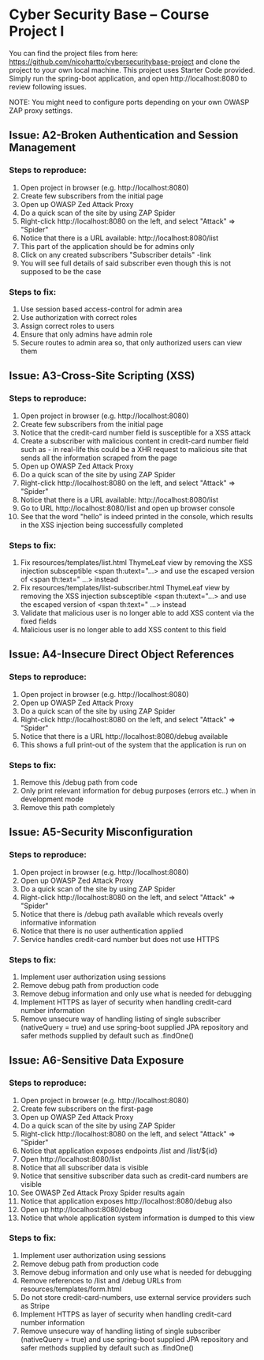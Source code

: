# Cyber Security Base – Course Project I
You can find the project files from here: https://github.com/nicohartto/cybersecuritybase-project and clone the project to your own local machine. This project uses Starter Code provided. Simply run the spring-boot application, and open http://localhost:8080 to review following issues.

NOTE: You might need to configure ports depending on your own OWASP ZAP proxy settings.

## Issue: A2-Broken Authentication and Session Management
### Steps to reproduce:
1.	Open project in browser (e.g. http://localhost:8080)
2.	Create few subscribers from the initial page
3.	Open up OWASP Zed Attack Proxy
4.	Do a quick scan of the site by using ZAP Spider
5.	Right-click http://localhost:8080 on the left, and select "Attack" => "Spider"
6.	Notice that there is a URL available: http://localhost:8080/list
7.	This part of the application should be for admins only
8.	Click on any created subscribers "Subscriber details" -link
9.	You will see full details of said subscriber even though this is not supposed to be the case
### Steps to fix:
1.	Use session based access-control for admin area
2.	Use authorization with correct roles
3.	Assign correct roles to users
4.	Ensure that only admins have admin role
5.	Secure routes to admin area so, that only authorized users can view them

## Issue: A3-Cross-Site Scripting (XSS)
### Steps to reproduce:
1.	Open project in browser (e.g. http://localhost:8080)
2.	Create few subscribers from the initial page
3.	Notice that the credit-card number field is susceptible for a XSS attack
4.	Create a subscriber with malicious content in credit-card number field such as <script>console.log("hello")</script> - in real-life this could be a XHR request to malicious site that sends all the information scraped from the page
5.	Open up OWASP Zed Attack Proxy
6.	Do a quick scan of the site by using ZAP Spider
7.	Right-click http://localhost:8080 on the left, and select "Attack" => "Spider"
8.	Notice that there is a URL available: http://localhost:8080/list
9.	Go to URL http://localhost:8080/list and open up browser console
10.	See that the word "hello" is indeed printed in the console, which results in the XSS injection being successfully completed

### Steps to fix:
1.	Fix resources/templates/list.html ThymeLeaf view by removing the XSS injection subsceptible <span th:utext="…> and use the escaped version of <span th:text=" …> instead
2.	Fix resources/templates/list-subscriber.html ThymeLeaf view by removing the XSS injection subsceptible <span th:utext="…> and use the escaped version of <span th:text=" …> instead
3.	Validate that malicious user is no longer able to add XSS content via the fixed fields
4.	Malicious user is no longer able to add XSS content to this field

## Issue: A4-Insecure Direct Object References
### Steps to reproduce:
1.	Open project in browser (e.g. http://localhost:8080)
2.	Open up OWASP Zed Attack Proxy
3.	Do a quick scan of the site by using ZAP Spider
4.	Right-click http://localhost:8080 on the left, and select "Attack" => "Spider"
5.	Notice that there is a URL http://localhost:8080/debug available
6.	This shows a full print-out of the system that the application is run on

### Steps to fix:
1.	Remove this /debug path from code
2.	Only print relevant information for debug purposes (errors etc..) when in development mode
3.	Remove this path completely

## Issue: A5-Security Misconfiguration
### Steps to reproduce:
1.	Open project in browser (e.g. http://localhost:8080)
2.	Open up OWASP Zed Attack Proxy
3.	Do a quick scan of the site by using ZAP Spider
4.	Right-click http://localhost:8080 on the left, and select "Attack" => "Spider"
5.	Notice that there is /debug path available which reveals overly informative information
6.	Notice that there is no user authentication applied
7.	Service handles credit-card number but does not use HTTPS

### Steps to fix:
1.	Implement user authorization using sessions
2.	Remove debug path from production code
3.	Remove debug information and only use what is needed for debugging
4.	Implement HTTPS as layer of security when handling credit-card number information
5.	Remove unsecure way of handling listing of single subscriber (nativeQuery = true) and use spring-boot supplied JPA repository and safer methods supplied by default such as .findOne()

## Issue: A6-Sensitive Data Exposure
### Steps to reproduce:
1.	Open project in browser (e.g. http://localhost:8080)
2.	Create few subscribers on the first-page
3.	Open up OWASP Zed Attack Proxy
4.	Do a quick scan of the site by using ZAP Spider
5.	Right-click http://localhost:8080 on the left, and select "Attack" => "Spider"
6.	Notice that application exposes endpoints /list and /list/${id}
7.	Open http://localhost:8080/list
8.	Notice that all subscriber data is visible
9.	Notice that sensitive subscriber data such as credit-card numbers are visible
10.	See OWASP Zed Attack Proxy Spider results again
11.	Notice that application exposes http://localhost:8080/debug also
12.	Open up http://localhost:8080/debug 
13.	Notice that whole application system information is dumped to this view

### Steps to fix:
1.	Implement user authorization using sessions
2.	Remove debug path from production code
3.	Remove debug information and only use what is needed for debugging
4.	Remove references to /list and /debug URLs from resources/templates/form.html
5.	Do not store credit-card-numbers, use external service providers such as Stripe
6.	Implement HTTPS as layer of security when handling credit-card number information
7.	Remove unsecure way of handling listing of single subscriber (nativeQuery = true) and use spring-boot supplied JPA repository and safer methods supplied by default such as .findOne()
